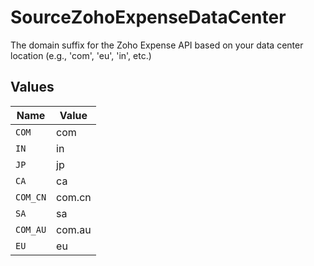 # SourceZohoExpenseDataCenter

The domain suffix for the Zoho Expense API based on your data center location (e.g., 'com', 'eu', 'in', etc.)


## Values

| Name     | Value    |
| -------- | -------- |
| `COM`    | com      |
| `IN`     | in       |
| `JP`     | jp       |
| `CA`     | ca       |
| `COM_CN` | com.cn   |
| `SA`     | sa       |
| `COM_AU` | com.au   |
| `EU`     | eu       |